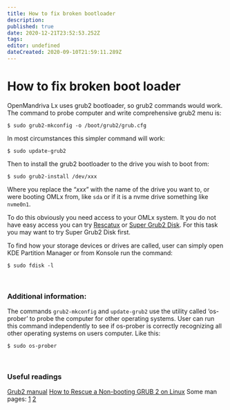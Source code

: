 ```yaml
---
title: How to fix broken bootloader
description: 
published: true
date: 2020-12-21T23:52:53.252Z
tags: 
editor: undefined
dateCreated: 2020-09-10T21:59:11.289Z
---
```


# How to fix broken boot loader

OpenMandriva Lx uses grub2 bootloader, so grub2 commands would work.
The command to probe computer and write comprehensive grub2 menu is:
```
$ sudo grub2-mkconfig -o /boot/grub2/grub.cfg
```
In most circumstances this simpler command will work:
```
$ sudo update-grub2
```
Then to install the grub2 bootloader to the drive you wish to boot from:
```
$ sudo grub2-install /dev/xxx
```
Where you replace the “*xxx*” with the name of the drive you want to, or were booting OMLx from, like `sda` or if it is a nvme drive something like `nvme0n1`.

To do this obviously you need access to your OMLx system. It you do not have easy access you can try [Rescatux](https://sourceforge.net/p/rescatux/) or [Super Grub2 Disk](https://sourceforge.net/p/supergrub2/). For this task you may want to try Super Grub2 Disk first.

To find how your storage devices or drives are called, user can simply open KDE Partition Manager or from Konsole run the command:
```
$ sudo fdisk -l
```
<br>

### Additional information:
The commands `grub2-mkconfig` and `update-grub2` use the utility called ‘os-prober’ to probe the computer for other operating systems.
User can run this command independently to see if os-prober is correctly recognizing all other operating systems on users computer. Like this:
```
$ sudo os-prober
```

<br>

### Useful readings
[Grub2 manual](https://www.gnu.org/software/grub/manual/grub/html_node/index.html)
[How to Rescue a Non-booting GRUB 2 on Linux](https://www.linux.com/training-tutorials/how-rescue-non-booting-grub-2-linux/)
Some man pages: [1](https://aty.sdsu.edu/bibliog/latex/debian/grub2rescue.html) [2](https://www.gnu.org/software/grub/manual/grub/html_node/GRUB-only-offers-a-rescue-shell.html)



